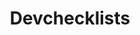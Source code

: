 ---
layout : sparkle
title : "Devchecklists"
summary : "A collaborative space for sharing checklists."
visit : https://devchecklists.com/
tags : ["dev", "cheats"]
category : "dev"
---